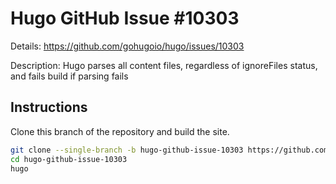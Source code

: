 # Hugo GitHub Issue #10303

Details: <https://github.com/gohugoio/hugo/issues/10303>

Description: Hugo parses all content files, regardless of ignoreFiles status, and fails build if parsing fails

## Instructions

Clone this branch of the repository and build the site.

```bash
git clone --single-branch -b hugo-github-issue-10303 https://github.com/jmooring/hugo-testing hugo-github-issue-10303
cd hugo-github-issue-10303
hugo
```
